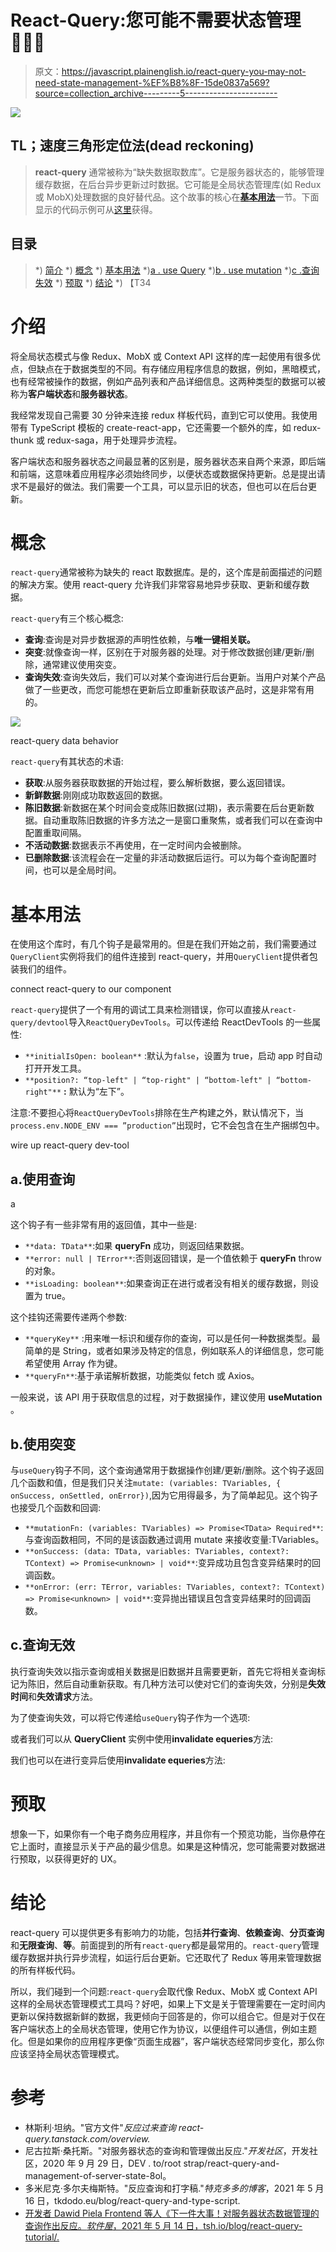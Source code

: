 # React-Query:您可能不需要状态管理🤷🏽‍♂️

> 原文：<https://javascript.plainenglish.io/react-query-you-may-not-need-state-management-%EF%B8%8F-15de0837a569?source=collection_archive---------5----------------------->

![](img/f5ad8fdecdfdd812928ffe742353db2c.png)

## TL；速度三角形定位法(dead reckoning)

> **react-query** 通常被称为“缺失数据取数库”。它是服务器状态的，能够管理缓存数据，在后台异步更新过时数据。它可能是全局状态管理库(如 Redux 或 MobX)处理数据的良好替代品。这个故事的核心在[**基本用法**](#fe93)一节。下面显示的代码示例可从[这里](https://codesandbox.io/s/react-query-basics-c2yom)获得。

## 目录

> *) [简介](#332f)
> *) [概念](#b35d)
> *) [基本用法](#fe93) *)[a . use Query](#4a2e)
> *)[b . use mutation](#16a9)
> *)[c .查询失效](#841c)
> *) [预取](#8a1d)
> *) [结论](#740f)
> *) 【T34

# 介绍

将全局状态模式与像 Redux、MobX 或 Context API 这样的库一起使用有很多优点，但缺点在于数据类型的不同。有存储应用程序信息的数据，例如，黑暗模式，也有经常被操作的数据，例如产品列表和产品详细信息。这两种类型的数据可以被称为**客户端状态**和**服务器状态**。

我经常发现自己需要 30 分钟来连接 redux 样板代码，直到它可以使用。我使用带有 TypeScript 模板的 create-react-app，它还需要一个额外的库，如 redux-thunk 或 redux-saga，用于处理异步流程。

客户端状态和服务器状态之间最显著的区别是，服务器状态来自两个来源，即后端和前端，这意味着应用程序必须始终同步，以便状态或数据保持更新。总是提出请求不是最好的做法。我们需要一个工具，可以显示旧的状态，但也可以在后台更新。

# 概念

`react-query`通常被称为缺失的 react 取数据库。是的，这个库是前面描述的问题的解决方案。使用 react-query 允许我们非常容易地异步获取、更新和缓存数据。

`react-query`有三个核心概念:

*   **查询**:查询是对异步数据源的声明性依赖，与**唯一键相关联。**
*   **突变**:就像查询一样，区别在于对服务器的处理。对于修改数据创建/更新/删除，通常建议使用突变。
*   **查询失效**:查询失效后，我们可以对某个查询进行后台更新。当用户对某个产品做了一些更改，而您可能想在更新后立即重新获取该产品时，这是非常有用的。

![](img/b8359e15c8a1de4386b3ee1345369a05.png)

react-query data behavior

`react-query`有其状态的术语:

*   **获取**:从服务器获取数据的开始过程，要么解析数据，要么返回错误。
*   **新鲜数据**:刚刚成功取数返回的数据。
*   **陈旧数据**:新数据在某个时间会变成陈旧数据(过期)，表示需要在后台更新数据。自动重取陈旧数据的许多方法之一是窗口重聚焦，或者我们可以在查询中配置重取间隔。
*   **不活动数据**:数据表示不再使用，在一定时间内会被删除。
*   **已删除数据**:该流程会在一定量的非活动数据后运行。可以为每个查询配置时间，也可以是全局时间。

# 基本用法

在使用这个库时，有几个钩子是最常用的。但是在我们开始之前，我们需要通过`QueryClient`实例将我们的组件连接到 react-query，并用`QueryClient`提供者包装我们的组件。

connect react-query to our component

`react-query`提供了一个有用的调试工具来检测错误，你可以直接从`react-query/devtool`导入`ReactQueryDevTools`。可以传递给 ReactDevTools 的一些属性:

*   `**initialIsOpen: boolean**` :默认为`false`，设置为 true，启动 app 时自动打开开发工具。
*   `**position?: “top-left" | “top-right" | “bottom-left" | “bottom-right"**` **:** 默认为“左下”。

注意:不要担心将`ReactQueryDevTools`排除在生产构建之外，默认情况下，当`process.env.NODE_ENV === ”production”`出现时，它不会包含在生产捆绑包中。

wire up react-query dev-tool

## a.使用查询

a

这个钩子有一些非常有用的返回值，其中一些是:

*   `**data: TData**`:如果 **queryFn** 成功，则返回结果数据。
*   `**error: null | TError**`:否则返回错误，是一个值依赖于 **queryFn** throw 的对象。
*   `**isLoading: boolean**`:如果查询正在进行或者没有相关的缓存数据，则设置为 true。

这个挂钩还需要传递两个参数:

*   `**queryKey**` :用来唯一标识和缓存你的查询，可以是任何一种数据类型。最简单的是 String，或者如果涉及特定的信息，例如联系人的详细信息，您可能希望使用 Array 作为键。
*   `**queryFn**`:基于承诺解析数据，功能类似 fetch 或 Axios。

一般来说，该 API 用于获取信息的过程，对于数据操作，建议使用 **useMutation** 。

## b.使用突变

与`useQuery`钩子不同，这个查询通常用于数据操作创建/更新/删除。这个钩子返回几个函数和值，但是我们只关注`mutate: (variables: TVariables, { onSuccess, onSettled, onError})`,因为它用得最多，为了简单起见。这个钩子也接受几个函数和回调:

*   `**mutationFn: (variables: TVariables) => Promise<TData> Required**`:与查询函数相同，不同的是该函数通过调用 mutate 来接收变量:TVariables。
*   `**onSuccess: (data: TData, variables: TVariables, context?: TContext) => Promise<unknown> | void**`:变异成功且包含变异结果时的回调函数。
*   `**onError: (err: TError, variables: TVariables, context?: TContext) => Promise<unknown> | void**`:变异抛出错误且包含变异结果时的回调函数。

## c.查询无效

执行查询失效以指示查询或相关数据是旧数据并且需要更新，首先它将相关查询标记为陈旧，然后自动重新获取。有几种方法可以使对它们的查询失效，分别是**失效时间**和**失效请求**方法。

为了使查询失效，可以将它传递给`useQuery`钩子作为一个选项:

或者我们可以从 **QueryClient** 实例中使用**invalidate equeries**方法:

我们也可以在进行变异后使用**invalidate equeries**方法:

# 预取

想象一下，如果你有一个电子商务应用程序，并且你有一个预览功能，当你悬停在它上面时，直接显示关于产品的最少信息。如果是这种情况，您可能需要对数据进行预取，以获得更好的 UX。

# 结论

react-query 可以提供更多有影响力的功能，包括**并行查询**、**依赖查询**、**分页查询**和**无限查询**、**等**。前面提到的所有`react-query`都是最常用的。`react-query`管理缓存数据并执行异步流程，如运行后台更新。它还取代了 Redux 等用来管理数据的所有样板代码。

所以，我们碰到一个问题:`react-query`会取代像 Redux、MobX 或 Context API 这样的全局状态管理模式工具吗？好吧，如果上下文是关于管理需要在一定时间内更新以保持数据新鲜的数据，我更倾向于回答是的，你可以组合它。但是对于仅在客户端状态上的全局状态管理，使用它作为协议，以便组件可以通信，例如主题化。但是如果你的应用程序更像“页面生成器”，客户端状态经常同步变化，那么你应该坚持全局状态管理模式。

# 参考

*   林斯利·坦纳。"官方文件"*反应过来查询 react-query.tanstack.com/overview.*
*   尼古拉斯·桑托斯。"对服务器状态的查询和管理做出反应."*开发社区*，开发社区，2020 年 9 月 29 日，DEV . to/root strap/react-query-and-management-of-server-state-8ol。
*   多米尼克·多尔夫梅斯特。"反应查询和打字稿."*特克多多的博客*，2021 年 5 月 16 日，tkdodo.eu/blog/react-query-and-type-script.
*   [开发者 Dawid Piela Frontend 等人《下一件大事！对服务器状态数据管理的查询作出反应。*软件屋*，2021 年 5 月 14 日，tsh.io/blog/react-query-tutorial/.](https://tsh.io/blog/react-query-tutorial/)